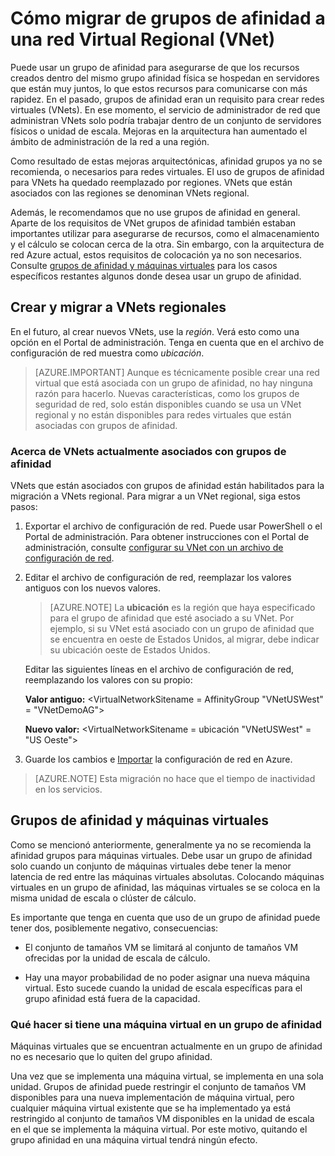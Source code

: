 <properties 
   pageTitle="Cómo migrar de grupos de afinidad a una red Virtual Regional (VNet)"
   description="Obtenga información sobre cómo migrar de grupos de afinidad a vnets regionales"
   services="virtual-network"
   documentationCenter="na"
   authors="jimdial"
   manager="carmonm"
   editor="tysonn" />
<tags 
   ms.service="virtual-network"
   ms.devlang="na"
   ms.topic="article"
   ms.tgt_pltfrm="na"
   ms.workload="infrastructure-services"
   ms.date="03/15/2016"
   ms.author="jdial" />

# <a name="how-to-migrate-from-affinity-groups-to-a-regional-virtual-network-vnet"></a>Cómo migrar de grupos de afinidad a una red Virtual Regional (VNet)

Puede usar un grupo de afinidad para asegurarse de que los recursos creados dentro del mismo grupo afinidad física se hospedan en servidores que están muy juntos, lo que estos recursos para comunicarse con más rapidez. En el pasado, grupos de afinidad eran un requisito para crear redes virtuales (VNets). En ese momento, el servicio de administrador de red que administran VNets solo podría trabajar dentro de un conjunto de servidores físicos o unidad de escala. Mejoras en la arquitectura han aumentado el ámbito de administración de la red a una región.

Como resultado de estas mejoras arquitectónicas, afinidad grupos ya no se recomienda, o necesarios para redes virtuales. El uso de grupos de afinidad para VNets ha quedado reemplazado por regiones. VNets que están asociados con las regiones se denominan VNets regional.

Además, le recomendamos que no use grupos de afinidad en general. Aparte de los requisitos de VNet grupos de afinidad también estaban importantes utilizar para asegurarse de recursos, como el almacenamiento y el cálculo se colocan cerca de la otra. Sin embargo, con la arquitectura de red Azure actual, estos requisitos de colocación ya no son necesarios. Consulte [grupos de afinidad y máquinas virtuales](#Affinity-groups-and-VMs) para los casos específicos restantes algunos donde desea usar un grupo de afinidad.

## <a name="creating-and-migrating-to-regional-vnets"></a>Crear y migrar a VNets regionales

En el futuro, al crear nuevos VNets, use la *región*. Verá esto como una opción en el Portal de administración. Tenga en cuenta que en el archivo de configuración de red muestra como *ubicación*.

>[AZURE.IMPORTANT] Aunque es técnicamente posible crear una red virtual que está asociada con un grupo de afinidad, no hay ninguna razón para hacerlo. Nuevas características, como los grupos de seguridad de red, solo están disponibles cuando se usa un VNet regional y no están disponibles para redes virtuales que están asociadas con grupos de afinidad.

### <a name="about-vnets-currently-associated-with-affinity-groups"></a>Acerca de VNets actualmente asociados con grupos de afinidad

VNets que están asociados con grupos de afinidad están habilitados para la migración a VNets regional. Para migrar a un VNet regional, siga estos pasos:

1. Exportar el archivo de configuración de red. Puede usar PowerShell o el Portal de administración. Para obtener instrucciones con el Portal de administración, consulte [configurar su VNet con un archivo de configuración de red](virtual-networks-using-network-configuration-file.md).

1. Editar el archivo de configuración de red, reemplazar los valores antiguos con los nuevos valores. 

    > [AZURE.NOTE] La **ubicación** es la región que haya especificado para el grupo de afinidad que esté asociado a su VNet. Por ejemplo, si su VNet está asociado con un grupo de afinidad que se encuentra en oeste de Estados Unidos, al migrar, debe indicar su ubicación oeste de Estados Unidos. 
    
    Editar las siguientes líneas en el archivo de configuración de red, reemplazando los valores con su propio: 

    **Valor antiguo:** \<VirtualNetworkSitename = AffinityGroup "VNetUSWest" = "VNetDemoAG"\> 

    **Nuevo valor:** \<VirtualNetworkSitename = ubicación "VNetUSWest" = "US Oeste"\>

1. Guarde los cambios e [Importar](virtual-networks-using-network-configuration-file.md) la configuración de red en Azure.

>[AZURE.NOTE] Esta migración no hace que el tiempo de inactividad en los servicios.

## <a name="affinity-groups-and-vms"></a>Grupos de afinidad y máquinas virtuales

Como se mencionó anteriormente, generalmente ya no se recomienda la afinidad grupos para máquinas virtuales. Debe usar un grupo de afinidad solo cuando un conjunto de máquinas virtuales debe tener la menor latencia de red entre las máquinas virtuales absolutas. Colocando máquinas virtuales en un grupo de afinidad, las máquinas virtuales se se coloca en la misma unidad de escala o clúster de cálculo.

Es importante que tenga en cuenta que uso de un grupo de afinidad puede tener dos, posiblemente negativo, consecuencias:

- El conjunto de tamaños VM se limitará al conjunto de tamaños VM ofrecidas por la unidad de escala de cálculo.

- Hay una mayor probabilidad de no poder asignar una nueva máquina virtual. Esto sucede cuando la unidad de escala específicas para el grupo afinidad está fuera de la capacidad.

### <a name="what-to-do-if-you-have-a-vm-in-an-affinity-group"></a>Qué hacer si tiene una máquina virtual en un grupo de afinidad

Máquinas virtuales que se encuentran actualmente en un grupo de afinidad no es necesario que lo quiten del grupo afinidad.

Una vez que se implementa una máquina virtual, se implementa en una sola unidad. Grupos de afinidad puede restringir el conjunto de tamaños VM disponibles para una nueva implementación de máquina virtual, pero cualquier máquina virtual existente que se ha implementado ya está restringido al conjunto de tamaños VM disponibles en la unidad de escala en el que se implementa la máquina virtual. Por este motivo, quitando el grupo afinidad en una máquina virtual tendrá ningún efecto.
 
